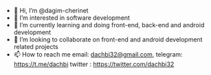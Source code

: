 - 👋 Hi, I’m @dagim-cherinet
- 👀 I’m interested in software development
- 🌱 I’m currently learning and doing front-end, back-end and android development
- 💞️ I’m looking to collaborate on front-end and android development related projects
- 📫 How to reach me email: dachbi32@gmail.com, telegram: https://t.me/dachbi twitter : https://twitter.com/dachbi32

<!---
dagim-cherinet/dagim-cherinet is a ✨ special ✨ repository because its `README.md` (this file) appears on your GitHub profile.
You can click the Preview link to take a look at your changes.
--->
